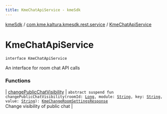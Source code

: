 ```yaml
---
title: KmeChatApiService - kmeSdk
---
```


[kmeSdk](../../index.html) / [com.kme.kaltura.kmesdk.rest.service](../index.html) / [KmeChatApiService](./index.html)

# KmeChatApiService

`interface KmeChatApiService`

An interface for room chat API calls

### Functions

| [changePublicChatVisibility](change-public-chat-visibility.html) | `abstract suspend fun changePublicChatVisibility(roomId: `[`Long`](https://kotlinlang.org/api/latest/jvm/stdlib/kotlin/-long/index.html)`, module: `[`String`](https://kotlinlang.org/api/latest/jvm/stdlib/kotlin/-string/index.html)`, key: `[`String`](https://kotlinlang.org/api/latest/jvm/stdlib/kotlin/-string/index.html)`, value: `[`String`](https://kotlinlang.org/api/latest/jvm/stdlib/kotlin/-string/index.html)`): `[`KmeChangeRoomSettingsResponse`](../../com.kme.kaltura.kmesdk.rest.response.room/-kme-change-room-settings-response/index.html)<br>Change visibility of public chat |

